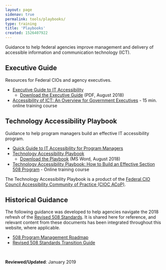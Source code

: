 ```yaml
---
layout: page
sidenav: true
permalink: tools/playbooks/
type: training
title: 'Playbooks'
created: 1526407922
---
```


Guidance to help federal agencies improve management and delivery of accessible information and communication technology (ICT).

## Executive Guide

Resources for Federal CIOs and agency executives.

  * [Executive Guide to IT Accessibility][1] 
      * [Download the Executive Guide][2] (PDF, August 2018)
  * [Accessibility of ICT: An Overview for Government Executives][3] - 15 min. online training course

## Technology Accessibility Playbook

Guidance to help program managers build an effective IT accessibility program.

  * [Quick Guide to IT Accessibility for Program Managers][4]
  * [Technology Accessibility Playbook][5] 
      * [Download the Playbook][6] (MS Word, August 2018)
  * [Technology Accessibility Playbook: How to Build an Effective Section 508 Program][7] - Online training course

The Technology Accessibility Playbook is a product of the [Federal CIO Council Accessibility Community of Practice (CIOC ACoP)][8].

## Historical Guidance

The following guidance was developed to help agencies navigate the 2018 refresh of the [Revised 508 Standards][9]. It is shared here for reference, and relevant content from these documents has been integrated throughout this website, where applicable.

  * [508 Program Management Roadmap][10]
  * [Revised 508 Standards Transition Guide][11]

&nbsp;

**Reviewed/Updated**: January 2019

 [1]: {{site.baseurl}}/tools/playbooks/exec-guide-accessibility
 [2]: https://assets.section508.gov/files/Executive%20Guide%20to%20Federal%20IT%20Accessibility.pdf#overlay-context=tools/playbooks
 [3]: https://training.section508.gov/508-training/courses/exec-overview/index.html
 [4]: {{site.baseurl}}/tools/playbooks/accessibility-playbook-quick-guide
 [5]: {{site.baseurl}}/tools/playbooks/technology-accessibility-playbook-intro
 [6]: https://assets.section508.gov/files/Technology-Accessibility-Playbook-2018-Update.docx
 [7]: https://section508.gov/508-training/courses/playbook/
 [8]: https://www.cio.gov/about/members-and-leadership/accessibility-cop/
 [9]: https://www.access-board.gov/guidelines-and-standards/communications-and-it/about-the-ict-refresh/final-rule/text-of-the-standards-and-guidelines
 [10]: {{site.baseurl}}/manage/program-roadmap
 [11]: {{site.baseurl}}/manage/laws-and-policies/quick-reference-guide